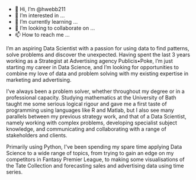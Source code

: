 - 👋 Hi, I’m @hwebb211
- 👀 I’m interested in ...
- 🌱 I’m currently learning ...
- 💞️ I’m looking to collaborate on ...
- 📫 How to reach me ...

I’m an aspiring Data Scientist with a passion for using data to find patterns, solve problems and discover the unexpected. Having spent the last 3 years working 
as a Strategist at Advertising agency Publicis•Poke, I’m just starting my career in Data Science, and I’m looking for opportunities to combine my love of data 
and problem solving with my existing expertise in marketing and advertising. 

I’ve always been a problem solver, whether throughout my degree or in a professional capacity. Studying mathematics at the University of Bath taught me some 
serious logical rigour and gave me a first taste of programming using languages like R and Matlab, but I also see many parallels between my previous strategy work, 
and that of a Data Scientist, namely working with complex problems, developing specialist subject knowledge, and communicating and collaborating with a range of
stakeholders and clients.

Primarily using Python, I've been spending my spare time applying Data Science to a wide range of topics, from trying to gain an edge on my competitors in Fantasy 
Premier League, to making some visualisations of the Tate Collection and forecasting sales and advertising data using time series.
